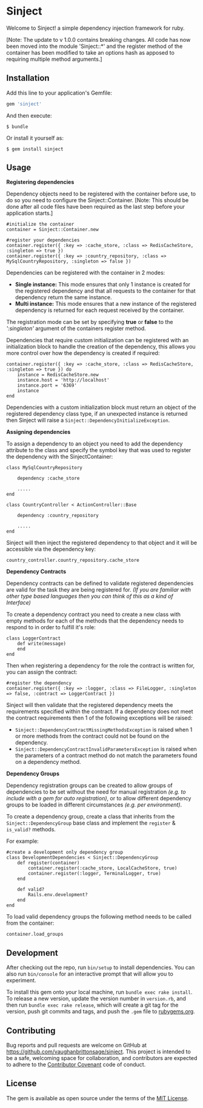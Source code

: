 
# Sinject

Welcome to Sinject! a simple dependency injection framework for ruby.

[Note: The update to v 1.0.0 contains breaking changes. All code has now been moved into the module 'Sinject::*' and the register method of the container has been modified to take an options hash as apposed to requiring multiple method arguments.]

## Installation

Add this line to your application's Gemfile:

```ruby
gem 'sinject'
```

And then execute:

    $ bundle

Or install it yourself as:

    $ gem install sinject

## Usage

**Registering dependencies**

Dependency objects need to be registered with the container before use, to do so you need to configure the Sinject::Container. [Note: This should be done after all code files have been required as the last step before your application starts.]

    #initialize the container
    container = Sinject::Container.new
    
    #register your dependencies
    container.register({ :key => :cache_store, :class => RedisCacheStore, :singleton => true })
    container.register({ :key => :country_repository, :class => MySqlCountryRepository, :singleton => false })
   
Dependencies can be registered with the container in 2 modes:

- **Single instance:**  	This mode ensures that only 1 instance is created for the registered dependency and that all requests to the container for that dependency return the same instance.
- **Multi instance:**	This mode ensures that a new instance of the registered dependency is returned for each request received by the container. 

The registration mode can be set by specifying **true** or **false** to the *':singleton'* argument of the containers register method.

Dependencies that require custom initialization can be registered with an initialization block to handle the creation of the dependency, this allows you more control over how the dependency is created if required:

    container.register({ :key => :cache_store, :class => RedisCacheStore, :singleton => true }) do
        instance = RedisCacheStore.new
        instance.host = 'http://localhost'
        instance.port = '6369'
        instance
    end

Dependencies with a custom initialization block must return an object of the registered dependency class type, if an unexpected instance is returned then Sinject will raise a `Sinject::DependencyInitializeException`.

**Assigning dependencies**

To assign a dependency to an object you need to add the dependency attribute to the class and specify the symbol key that was used to register the dependency with the SinjectContainer:

    class MySqlCountryRepository
	    
	    dependency :cache_store
		
		.....
	end

    class CountryController < ActionController::Base
	
		dependency :country_repository    

		.....
    end

Sinject will then inject the registered dependency to that object and it will be accessible via the dependency key:

    country_controller.country_repository.cache_store
    

**Dependency Contracts**

Dependency contracts can be defined to validate registered dependencies are valid for the task they are being registered for. *(If you are familiar with other type based languages then you can think of this as a kind of Interface)*

To create a dependency contract you need to create a new class with empty methods for each of the methods that the dependency needs to respond to in order to fulfill it's role:

    class LoggerContract
        def write(message)
        end
    end

Then when registering a dependency for the role the contract is written for, you can assign the contract:

    #register the dependency
    container.register({ :key => :logger, :class => FileLogger, :singleton => false, :contract => LoggerContract })
    
Sinject will then validate that the registered dependency meets the requirements specified within the contract. If a dependency does not meet the contract requirements then 1 of the following exceptions will be raised:

- `Sinject::DependencyContractMissingMethodsException` is raised when 1 or more methods from the contract could not be found on the dependency.
- `Sinject::DependencyContractInvalidParametersException` is raised when the parameters of a contract method do not match the parameters found on a dependency method.

**Dependency Groups**

Dependency registration groups can be created to allow groups of dependencies to be set without the need for manual registration *(e.g. to include with a gem for auto registration)*, or to allow different dependency groups to be loaded in different circumstances *(e.g. per environment)*.

To create a dependency group, create a class that inherits from the `Sinject::DependencyGroup` base class and implement the `register` & `is_valid?` methods.

For example:

    #create a development only dependency group
    class DevelopmentDependencies < Sinject::DependencyGroup
        def register(container)
            container.register(:cache_store, LocalCacheStore, true)
            container.register(:logger, TerminalLogger, true)
        end
        
        def valid?
            Rails.env.development?
        end
    end

To load valid dependency groups the following method needs to be called from the container:

    container.load_groups
    

## Development

After checking out the repo, run `bin/setup` to install dependencies. You can also run `bin/console` for an interactive prompt that will allow you to experiment.

To install this gem onto your local machine, run `bundle exec rake install`. To release a new version, update the version number in `version.rb`, and then run `bundle exec rake release`, which will create a git tag for the version, push git commits and tags, and push the `.gem` file to [rubygems.org](https://rubygems.org).

## Contributing

Bug reports and pull requests are welcome on GitHub at https://github.com/vaughanbrittonsage/sinject. This project is intended to be a safe, welcoming space for collaboration, and contributors are expected to adhere to the [Contributor Covenant](http://contributor-covenant.org) code of conduct.


## License

The gem is available as open source under the terms of the [MIT License](http://opensource.org/licenses/MIT).
